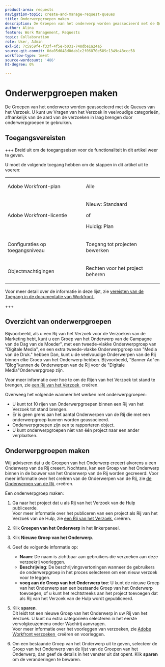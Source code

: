 ```yaml
---
product-area: requests
navigation-topic: create-and-manage-request-queues
title: Onderwerpgroepen maken
description: De Groepen van het onderwerp worden geassocieerd met de Queues van het Verzoek. Zij staan u toe om uw Vragen van het Verzoek in veelvoudige categorieën, afhankelijk van de aard van de verzoeken te lagen.
author: Alina
feature: Work Management, Requests
topic: Collaboration
role: User, Admin
exl-id: 7c5959f4-f33f-4f5e-b031-748dbe1a24a5
source-git-commit: 0da05d048d0dab1c2f06870e589c1349c48ccc58
workflow-type: tm+mt
source-wordcount: '486'
ht-degree: 0%

---
```


# Onderwerpgroepen maken

<!-- Audited: 2/2024 -->

De Groepen van het onderwerp worden geassocieerd met de Queues van het Verzoek. U kunt uw Vragen van het Verzoek in veelvoudige categorieën, afhankelijk van de aard van de verzoeken in laag brengen door onderwerpgroepen te gebruiken.

## Toegangsvereisten

+++ Breid uit om de toegangseisen voor de functionaliteit in dit artikel weer te geven.

U moet de volgende toegang hebben om de stappen in dit artikel uit te voeren:

<table style="table-layout:auto"> 
 <col> 
 <col> 
 <tbody> 
  <tr> 
   <td role="rowheader">Adobe Workfront-plan</td> 
   <td> <p>Alle </p> </td> 
  </tr> 
  <tr> 
   <td role="rowheader"> <p role="rowheader">Adobe Workfront-licentie</p> </td> 
   <td>   
      <p>Nieuw: Standaard</p>
      <p>of</p> 
      <p>Huidig: Plan</p>
 </td> 
  </tr> 
  <tr> 
   <td role="rowheader">Configuraties op toegangsniveau</td> 
   <td> <p>Toegang tot projecten bewerken</p> </td> 
  </tr> 
  <tr> 
   <td role="rowheader">Objectmachtigingen</td> 
   <td> <p> Rechten voor het project beheren</p> </td> 
  </tr> 
 </tbody> 
</table>

Voor meer detail over de informatie in deze lijst, zie [&#x200B; vereisten van de Toegang in de documentatie van Workfront &#x200B;](/help/quicksilver/administration-and-setup/add-users/access-levels-and-object-permissions/access-level-requirements-in-documentation.md).

+++

## Overzicht van onderwerpgroepen

Bijvoorbeeld, als u een Rij van het Verzoek voor de Verzoeken van de Marketing hebt, kunt u een Groep van het Onderwerp van de Campagne van de Dag van de Moeder&quot;, met een tweede-vlakke Onderwerpgroep van &quot;Digitale Media&quot;, en een extra tweede-vlakke Onderwerpgroep van &quot;Media van de Druk.&quot; hebben Dan, kunt u de veelvoudige Onderwerpen van de Rij binnen elke Groep van het Onderwerp hebben. Bijvoorbeeld, &quot;Banner Ad&quot;en &quot;Blog&quot;kunnen de Onderwerpen van de Rij voor de &quot;Digitale Media&quot;Onderwerpgroep zijn.

Voor meer informatie over hoe te om de Rijen van het Verzoek tot stand te brengen, zie [&#x200B; een Rij van het Verzoek &#x200B;](../../../manage-work/requests/create-and-manage-request-queues/create-request-queue.md) creëren.

Overweeg het volgende wanneer het werken met onderwerpgroepen:

* U kunt tot 10 rijen van Onderwerpgroepen binnen een Rij van het Verzoek tot stand brengen.
* Er is geen grens aan het aantal Onderwerpen van de Rij die met een onderwerpgroep kunnen worden geassocieerd.
* Onderwerpgroepen zijn een te rapporteren object.
* U kunt onderwerpgroepen niet van één project naar een ander verplaatsen.

## Onderwerpgroepen maken

Wij adviseren dat u de Groepen van het Onderwerp creeert alvorens u een Onderwerp van de Rij creeert. Nochtans, kan een Groep van het Onderwerp binnen in de bouwer van het Onderwerp van de Rij worden gecreeerd. Voor meer informatie over het creëren van de Onderwerpen van de Rij, zie [&#x200B; de Onderwerpen van de Rij &#x200B;](../../../manage-work/requests/create-and-manage-request-queues/create-queue-topics.md) creëren.

Een onderwerpgroep maken:

1. Ga naar het project dat u als Rij van het Verzoek van de Hulp publiceerde.\
   Voor meer informatie over het publiceren van een project als Rij van het Verzoek van de Hulp, zie [&#x200B; een Rij van het Verzoek &#x200B;](../../../manage-work/requests/create-and-manage-request-queues/create-request-queue.md) creëren.

1. Klik **Groepen van het Onderwerp** in het linkerpaneel.
1. Klik **Nieuwe Groep van het Onderwerp**.

   <!--   ![](assets/new-topic-group-box-nwe-350x306.png) -->

1. Geef de volgende informatie op:

   * **Naam**: De naam is zichtbaar aan gebruikers die verzoeken aan deze verzoekrij voorleggen.
   * **Beschrijving**: De beschrijvingsvertoningen wanneer de gebruikers de onderwerpgroep in het proces selecteren om een nieuw verzoek voor te leggen.
   * **voeg aan de Groep van het Onderwerp toe**: U kunt de nieuwe Groep van het Onderwerp aan een bestaande Groep van het Onderwerp toevoegen, of u kunt het rechtstreeks aan het project toevoegen dat als Rij van het Verzoek van de Hulp wordt gepubliceerd.

1. Klik **sparen**.\
   Dit leidt tot een nieuwe Groep van het Onderwerp in uw Rij van het Verzoek. U kunt nu extra categorieën selecteren in het eerste vervolgkeuzemenu onder Wachtrij aanvragen.\
   Voor meer informatie over het voorleggen van verzoeken, zie [&#x200B; Adobe Workfront verzoeken &#x200B;](../../../manage-work/requests/create-requests/create-submit-requests.md) creëren en voorleggen.
1. Om een bestaande Groep van het Onderwerp uit te geven, selecteer de Groep van het Onderwerp van de lijst van de Groepen van het Onderwerp, dan geef de details in het venster uit dat opent. Klik **sparen** om de veranderingen te bewaren.
